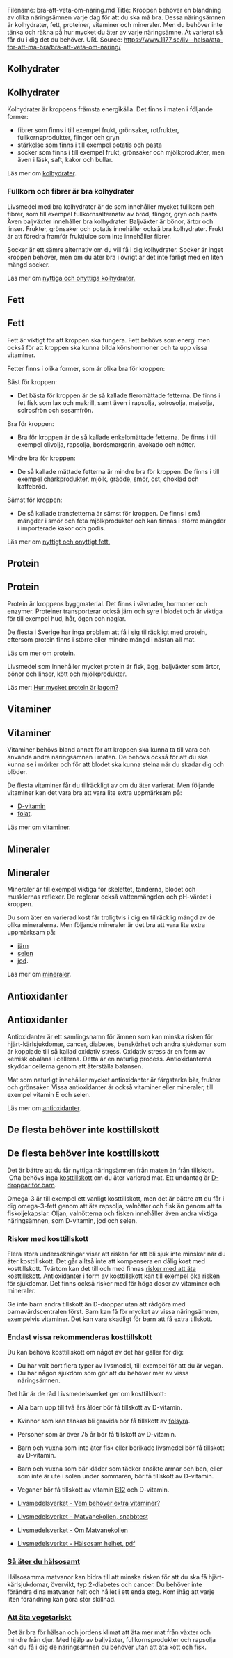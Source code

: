 Filename: bra-att-veta-om-naring.md
Title: Kroppen behöver en blandning av olika näringsämnen varje dag för att du ska må bra. Dessa näringsämnen är kolhydrater, fett, proteiner, vitaminer och mineraler. Men du behöver inte tänka och räkna på hur mycket du äter av varje näringsämne. Ät varierat så får du i dig det du behöver.
URL Source: https://www.1177.se/liv--halsa/ata-for-att-ma-bra/bra-att-veta-om-naring/

Kolhydrater
-----------

Kolhydrater
-----------

Kolhydrater är kroppens främsta energikälla. Det finns i maten i följande former:

*   fibrer som finns i till exempel frukt, grönsaker, rotfrukter, fullkornsprodukter, flingor och gryn
*   stärkelse som finns i till exempel potatis och pasta
*   socker som finns i till exempel frukt, grönsaker och mjölkprodukter, men även i läsk, saft, kakor och bullar.

Läs mer om [kolhydrater](https://www.1177.se/lankbiblioteket/nationella-lankar/l/livsmedelsverket/livsmedelsverket---kolhydrater/).

### Fullkorn och fibrer är bra kolhydrater

Livsmedel med bra kolhydrater är de som innehåller mycket fullkorn och fibrer, som till exempel fullkornsalternativ av bröd, flingor, gryn och pasta. Även baljväxter innehåller bra kolhydrater. Baljväxter är bönor, ärtor och linser. Frukter, grönsaker och potatis innehåller också bra kolhydrater. Frukt är att föredra framför fruktjuice som inte innehåller fibrer.

Socker är ett sämre alternativ om du vill få i dig kolhydrater. Socker är inget kroppen behöver, men om du äter bra i övrigt är det inte farligt med en liten mängd socker.

Läs mer om [nyttiga och onyttiga kolhydrater.](https://www.1177.se/lankbiblioteket/nationella-lankar/l/livsmedelsverket/livsmedelsverket---kolhydrater-pdf-nyttiga-och-onyttiga/)

Fett
----

Fett
----

Fett är viktigt för att kroppen ska fungera. Fett behövs som energi men också för att kroppen ska kunna bilda könshormoner och ta upp vissa vitaminer.

Fetter finns i olika former, som är olika bra för kroppen:

Bäst för kroppen:

*   Det bästa för kroppen är de så kallade fleromättade fetterna. De finns i fet fisk som lax och makrill, samt även i rapsolja, solrosolja, majsolja, solrosfrön och sesamfrön.

Bra för kroppen:

*   Bra för kroppen är de så kallade enkelomättade fetterna. De finns i till exempel olivolja, rapsolja, bordsmargarin, avokado och nötter.

Mindre bra för kroppen:

*   De så kallade mättade fetterna är mindre bra för kroppen. De finns i till exempel charkprodukter, mjölk, grädde, smör, ost, choklad och kaffebröd.

Sämst för kroppen:

*   De så kallade transfetterna är sämst för kroppen. De finns i små mängder i smör och feta mjölkprodukter och kan finnas i större mängder i importerade kakor och godis.

Läs mer om [nyttigt och onyttigt fett.](https://www.livsmedelsverket.se/globalassets/publikationsdatabas/broschyrer/vad-ar-nyttigt-och-onyttigt-fett.pdf)

Protein
-------

Protein
-------

Protein är kroppens byggmaterial. Det finns i vävnader, hormoner och enzymer. Proteiner transporterar också järn och syre i blodet och är viktiga för till exempel hud, hår, ögon och naglar.

De flesta i Sverige har inga problem att få i sig tillräckligt med protein, eftersom protein finns i större eller mindre mängd i nästan all mat.

Läs om mer om [protein](https://www.1177.se/lankbiblioteket/nationella-lankar/l/livsmedelsverket/livsmedelsverket---protein/).

Livsmedel som innehåller mycket protein är fisk, ägg, baljväxter som ärtor, bönor och linser, kött och mjölkprodukter.

Läs mer: [Hur mycket protein är lagom?](https://www.1177.se/lankbiblioteket/nationella-lankar/l/livsmedelsverket/livsmedelsverket--protein-pdf-hur-mycket-ar-lagom/)

Vitaminer
---------

Vitaminer
---------

Vitaminer behövs bland annat för att kroppen ska kunna ta till vara och använda andra näringsämnen i maten. De behövs också för att du ska kunna se i mörker och för att blodet ska kunna stelna när du skadar dig och blöder.

De flesta vitaminer får du tillräckligt av om du äter varierat. Men följande vitaminer kan det vara bra att vara lite extra uppmärksam på:

*   [D-vitamin](https://www.1177.se/lankbiblioteket/nationella-lankar/l/livsmedelsverket/livsmedelsverket---d-vitamin/)
*   [folat](https://www.1177.se/lankbiblioteket/nationella-lankar/l/livsmedelsverket/livsmedelsverket---folat/).

Läs mer om [vitaminer](https://www.1177.se/lankbiblioteket/nationella-lankar/l/livsmedelsverket/livsmedelsverket---vitaminer/).

Mineraler
---------

Mineraler
---------

Mineraler är till exempel viktiga för skelettet, tänderna, blodet och musklernas reflexer. De reglerar också vattenmängden och pH-värdet i kroppen.

Du som äter en varierad kost får troligtvis i dig en tillräcklig mängd av de olika mineralerna. Men följande mineraler är det bra att vara lite extra uppmärksam på:

*   [järn](https://www.1177.se/lankbiblioteket/nationella-lankar/l/livsmedelsverket/livsmedelsverket---jarn/)
*   [selen](https://www.1177.se/lankbiblioteket/nationella-lankar/l/livsmedelsverket/livsmedelsverket---selen/)
*   [jod](https://www.1177.se/lankbiblioteket/nationella-lankar/l/livsmedelsverket/livsmedelsverket---jod/).

Läs mer om [mineraler](https://www.1177.se/lankbiblioteket/nationella-lankar/l/livsmedelsverket/livsmedelsverket---mineraler/).

Antioxidanter
-------------

Antioxidanter
-------------

Antioxidanter är ett samlingsnamn för ämnen som kan minska risken för hjärt-kärlsjukdomar, cancer, diabetes, benskörhet och andra sjukdomar som är kopplade till så kallad oxidativ stress. Oxidativ stress är en form av kemisk obalans i cellerna. Detta är en naturlig process. Antioxidanterna skyddar cellerna genom att återställa balansen.

Mat som naturligt innehåller mycket antioxidanter är färgstarka bär, frukter och grönsaker. Vissa antioxidanter är också vitaminer eller mineraler, till exempel vitamin E och selen.

Läs mer om [antioxidanter](https://www.1177.se/lankbiblioteket/nationella-lankar/l/livsmedelsverket/livsmedelsverket---antioxidanter/).

De flesta behöver inte kosttillskott
------------------------------------

De flesta behöver inte kosttillskott
------------------------------------

Det är bättre att du får nyttiga näringsämnen från maten än från tillskott.  Ofta behövs inga [kosttillskott](https://www.1177.se/lankbiblioteket/nationella-lankar/l/livsmedelsverket/livsmedelsverket---kosttillskott/) om du äter varierad mat. Ett undantag är [D-droppar för barn](https://www.livsmedelsverket.se/livsmedel-och-innehall/naringsamne/vitaminer-och-antioxidanter/d-vitamin).

Omega-3 är till exempel ett vanligt kosttillskott, men det är bättre att du får i dig omega-3-fett genom att äta rapsolja, valnötter och fisk än genom att ta fiskoljekapslar. Oljan, valnötterna och fisken innehåller även andra viktiga näringsämnen, som D-vitamin, jod och selen.

### **Risker med kosttillskott**

Flera stora undersökningar visar att risken för att bli sjuk inte minskar när du äter kosttillskott. Det går alltså inte att kompensera en dålig kost med kosttillskott. Tvärtom kan det till och med finnas [risker med att äta kosttillskott](http://www.livsmedelsverket.se/livsmedel-och-innehall/kosttillskott/risker-med-kosttillskott/). Antioxidanter i form av kosttillskott kan till exempel öka risken för sjukdomar. Det finns också risker med för höga doser av vitaminer och mineraler.

Ge inte barn andra tillskott än D-droppar utan att rådgöra med barnavårdscentralen först. Barn kan få för mycket av vissa näringsämnen, exempelvis vitaminer. Det kan vara skadligt för barn att få extra tillskott.

### **Endast vissa rekommenderas kosttillskott**

Du kan behöva kosttillskott om något av det här gäller för dig:

*   Du har valt bort flera typer av livsmedel, till exempel för att du är vegan.
*   Du har någon sjukdom som gör att du behöver mer av vissa näringsämnen.

Det här är de råd Livsmedelsverket ger om kosttillskott:

*   Alla barn upp till två års ålder bör få tillskott av D-vitamin.
*   Kvinnor som kan tänkas bli gravida bör få tillskott av [folsyra](https://www.1177.se/lankbiblioteket/nationella-lankar/l/livsmedelsverket/livsmedelsverket---folat/).
*   Personer som är över 75 år bör få tillskott av D-vitamin.
*   Barn och vuxna som inte äter fisk eller berikade livsmedel bör få tillskott av D-vitamin.
*   Barn och vuxna som bär kläder som täcker ansikte armar och ben, eller som inte är ute i solen under sommaren, bör få tillskott av D-vitamin.
*   Veganer bör få tillskott av vitamin [B12](https://www.1177.se/lankbiblioteket/nationella-lankar/l/livsmedelsverket/livsmedelsverket---b12/) och D-vitamin.

*   [Livsmedelsverket - Vem behöver extra vitaminer?](https://www.livsmedelsverket.se/livsmedel-och-innehall/kosttillskott/vem-behover-extra-vitaminer)
*   [Livsmedelsverket - Matvanekollen, snabbtest](https://www.1177.se/lankbiblioteket/nationella-lankar/l/livsmedelsverket/livsmedelsverket---matvanekollen-snabbtest/)
*   [Livsmedelsverket - Om Matvanekollen](https://www.1177.se/lankbiblioteket/nationella-lankar/l/livsmedelsverket/livsmedelsverket---matvanekollen/)
*   [Livsmedelsverket - Hälsosam helhet, pdf](https://www.1177.se/lankbiblioteket/nationella-lankar/l/livsmedelsverket/livsmedelsverket---halsosam-helhet-pdf/)

### [Så äter du hälsosamt](https://www.1177.se/liv--halsa/ata-for-att-ma-bra/sa-ater-du-halsosamt/)

Hälsosamma matvanor kan bidra till att minska risken för att du ska få hjärt-kärlsjukdomar, övervikt, typ 2-diabetes och cancer. Du behöver inte förändra dina matvanor helt och hållet i ett enda steg. Kom ihåg att varje liten förändring kan göra stor skillnad.

### [Att äta vegetariskt](https://www.1177.se/liv--halsa/ata-for-att-ma-bra/att-ata-vegetariskt/)

Det är bra för hälsan och jordens klimat att äta mer mat från växter och mindre från djur. Med hjälp av baljväxter, fullkornsprodukter och rapsolja kan du få i dig de näringsämnen du behöver utan att äta kött och fisk.